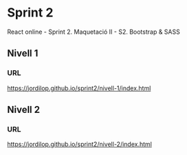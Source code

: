 # Sprint 2
React online - Sprint 2. Maquetació II - S2. Bootstrap &amp; SASS

## Nivell 1
### URL
https://jordilop.github.io/sprint2/nivell-1/index.html

## Nivell 2
### URL
https://jordilop.github.io/sprint2/nivell-2/index.html
